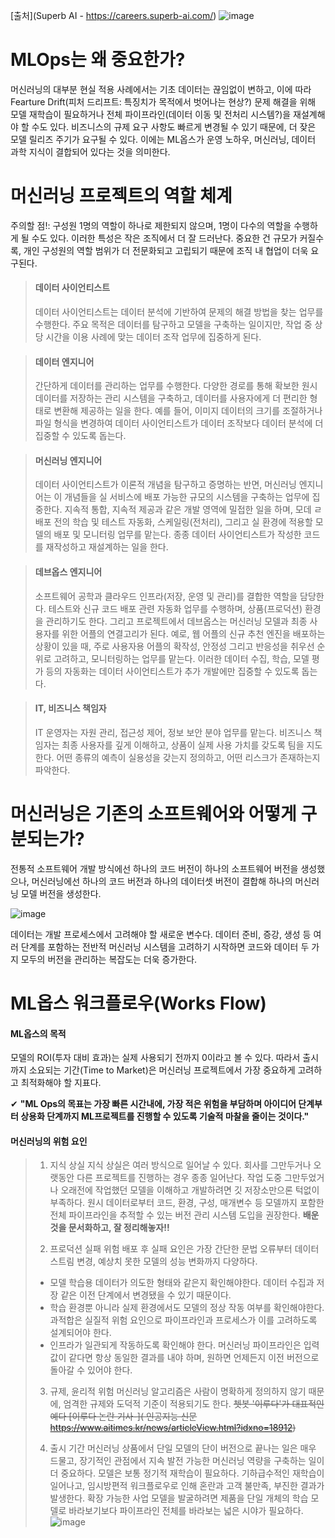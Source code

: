 [출처](Superb AI - https://careers.superb-ai.com/)
![image](https://user-images.githubusercontent.com/59414764/115709759-8f5ef700-a3ac-11eb-8bf5-7587243210d5.png)

# MLOps는 왜 중요한가?
머신러닝의 대부분 현실 적용 사례에서는 기초 데이터는 끊임없이 변하고, 이에 따라 Fearture Drift(피처 드리프트: 특징치가 목적에서 벗어나는 현상?) 문제 해결을 위해 모델 재학습이 필요하거나 전체 파이프라인(데이터 이동 및 전처리 시스템?)을 재설계해야 할 수도 있다. 비즈니스의 규제 요구 사항도 빠르게 변경될 수 있기 때문에, 더 잦은 모델 릴리즈 주기가 요구될 수 있다. 이에는 ML옵스가 운영 노하우, 머신러닝, 데이터 과학 지식이 결합되어 있다는 것을 의미한다.

# 머신러닝 프로젝트의 역할 체계
주의할 점!: 구성원 1명의 역할이 하나로 제한되지 않으며, 1명이 다수의 역할을 수행하게 될 수도 있다. 이러한 특성은 작은 조직에서 더 잘 드러난다. 중요한 건 규모가 커질수록, 개인 구성원의 역할 범위가 더 전문화되고 고립되기 때문에 조직 내 협업이 더욱 요구된다.

> #### 데이터 사이언티스트
> 데이터 사이언티스트는 데이터 분석에 기반하여 문제의 해결 방법을 찾는 업무를 수행한다. 주요 목적은 데이터를 탐구하고 모델을 구축하는 일이지만, 작업 중 상당 시간을 이용 사례에 맞는 데이터 조작 업무에 집중하게 된다.

> #### 데이터 엔지니어
> 간단하게 데이터를 관리하는 업무를 수행한다. 다양한 경로를 통해 확보한 원시 데이터를 저장하는 관리 시스템을 구축하고, 데이터를 사용자에게 더 편리한 형태로 변환해 제공하는 일을 한다. 예를 들어, 이미지 데이터의 크기를 조절하거나 파일 형식을 변경하여 데이터 사이언티스트가 데이터 조작보다 데이터 분석에 더 집중할 수 있도록 돕는다.

> #### 머신러닝 엔지니어
> 데이터 사이언티스트가 이론적 개념을 탐구하고 증명하는 반면, 머신러닝 엔지니어는 이 개념들을 실 서비스에 배포 가능한 규모의 시스템을 구축하는 업무에 집중한다. 지속적 통합, 지속적 제공과 같은 개발 영역에 밀접한 일을 하며, 모데 ㄹ배포 전의 학습 및 테스트 자동화, 스케일링(전처리), 그리고 실 환경에 적용할 모델의 배포 및 모니터링 업무를 맡는다. 종종 데이터 사이언티스트가 작성한 코드를 재작성하고 재설계하는 일을 한다.

> #### 데브옵스 엔지니어
> 소프트웨어 공학과 클라우드 인프라(저장, 운영 및 관리)를 결합한 역할을 담당한다. 테스트와 신규 코드 배포 관련 자동화 업무를 수행하며, 상품(프로덕션) 환경을 관리하기도 한다. 그리고 프로젝트에서 데브옵스는 머신러닝 모델과 최종 사용자를 위한 어플의 연결고리가 된다. 예로, 웹 어플의 신규 추천 엔진을 배포하는 상황이 있을 때, 주로 사용자용 어플의 확작성, 안정성 그리고 반응성을 취우선 순위로 고려하고, 모니터링하는 업무를 맡는다. 이러한 데이터 수집, 학습, 모델 평가 등의 자동화는 데이터 사이언티스트가 추가 개발에만 집중할 수 있도록 돕는다.

> #### IT, 비즈니스 책임자
> IT 운영자는 자원 관리, 접근성 제어, 정보 보안 분야 업무를 맡는다.
비즈니스 책임자는 최종 사용자를 깊게 이해하고, 상품이 실제 사용 가치를 갖도록 팀을 지도한다. 어떤 종류의 예측이 실용성을 갖는지 정의하고, 어떤 리스크가 존재하는지 파악한다.

# 머신러닝은 기존의 소프트웨어와 어떻게 구분되는가?
전통적 소프트웨어 개발 방식에선 하나의 코드 버전이 하나의 소프트웨어 버전을 생성했으나, 머신러닝에선 하나의 코드 버전과 하나의 데이터셋 버전이 결합해 하나의 머신러닝 모델 버전을 생성한다.

![image](https://user-images.githubusercontent.com/59414764/115717217-ebc61480-a3b4-11eb-985f-52f56ee96cc4.png)

데이터는 개발 프로세스에서 고려해야 할 새로운 변수다. 데이터 준비, 증강, 생성 등 여러 단계를 포함하는 전반적 머신러닝 시스템을 고려하기 시작하면 코드와 데이터 두 가지 모두의 버전을 관리하는 복잡도는 더욱 증가한다.

# ML옵스 워크플로우(Works Flow)
#### ML옵스의 목적
모델의 ROI(투자 대비 효과)는 실제 사용되기 전까지 0이라고 볼 수 있다. 따라서 출시까지 소요되는 기간(Time to Market)은 머신러닝 프로젝트에서 가장 중요하게 고려하고 최적화해야 할 지표다.

✔ <b>"ML Ops의 목표는 가장 빠른 시간내에, 가장 적은 위험을 부담하며 아이디어 단계부터 상용화 단계까지 ML프로젝트를 진행할 수 있도록 기술적 마찰을 줄이는 것이다."</b>

#### 머신러닝의 위험 요인
> 1. 지식 상실
> 지식 상실은 여러 방식으로 일어날 수 있다. 회사를 그만두거나 오랫동안 다른 프로젝트를 진행하는 경우 종종 일어난다. 작업 도중 그만두었거나 오래전에 작업했던 모델을 이해하고 개발하려면 깃 저장소만으론 턱없이 부족하다. 원시 데이터로부터 코드, 환경, 구성, 매개변수 등 모델까지 포함한 전체 파이프라인을 추적할 수 있는 버전 관리 시스템 도입을 권장한다. <b>배운 것을 문서화하고, 잘 정리해놓자!!</b>
> 
> 2. 프로덕션 실패 위험
> 배포 후 실패 요인은 가장 간단한 문법 오류부터 데이터 스트림 변경, 예상치 못한 모델의 성능 변화까지 다양하다.
> - 모델 학습용 데이터가 의도한 형태와 같은지 확인해야한다. 데이터 수집과 저장 같은 이전 단계에서 변경됐을 수 있기 때문이다.
> - 학습 환경뿐 아니라 실제 환경에서도 모델의 정상 작동 여부를 확인해야한다. 과적합은 실질적 위험 요인으로 파이프라인과 프로세스가 이를 고려하도록 설계되어야 한다.
> - 인프라가 일관되게 작동하도록 확인해야 한다. 머신러닝 파이프라인은 입력값이 같다면 항상 동일한 결과를 내야 하며, 원하면 언제든지 이전 버전으로 돌아갈 수 있어야 한다.
> 
> 3. 규제, 윤리적 위험
> 머신러닝 알고리즘은 사람이 명확하게 정의하지 않기 때문에, 엄격한 규제와 도덕적 기준이 적용되기도 한다. ~~쳇봇 '이루다'가 대표적인 예다 [이루다 논란 기사-]( 인공지능 신문 https://www.aitimes.kr/news/articleView.html?idxno=18912)~~
> 
> 4. 출시 기간
> 머신러닝 상품에서 단일 모델의 단이 버전으로 끝나는 일은 매우 드물고, 장기적인 관점에서 지속 발전 가능한 머신러닝 역량을 구축하는 일이 더 중요하다. 모델은 보통 정기적 재학습이 필요하다. 기하급수적인 재학습이 일어나고, 임시방편적 워크플로우로 인해 혼란과 고객 불만족, 부진한 결과가 발생한다. 확장 가능한 사업 모델을 발굴하려면 제품을 단일 개체의 학습 모델로 바라보기보다 파이프라인 전체를 바라보는 넓은 시야가 필요하다.
> ![image](https://user-images.githubusercontent.com/59414764/115722236-c2f44e00-a3b9-11eb-983e-db126c11da86.png)


